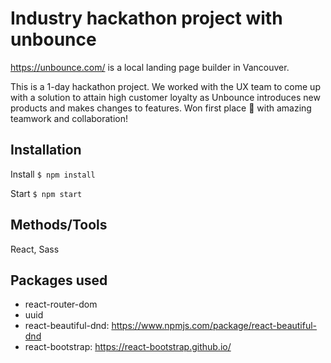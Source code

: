 # Industry hackathon project with unbounce

https://unbounce.com/ is a local landing page builder in Vancouver.  
 
This is a 1-day hackathon project. We worked with the UX team to come up with a solution to attain high customer loyalty as Unbounce introduces new products and makes changes to features. Won first place 🎉 with amazing teamwork and collaboration!

## Installation

Install `$ npm install`  

Start `$ npm start`
  
## Methods/Tools  

React, Sass

## Packages used  

- react-router-dom
- uuid
- react-beautiful-dnd: https://www.npmjs.com/package/react-beautiful-dnd 
- react-bootstrap: https://react-bootstrap.github.io/
